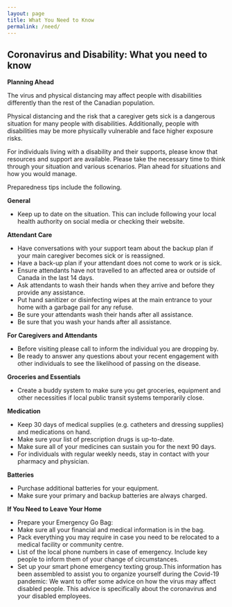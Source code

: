 ```yaml
---
layout: page
title: What You Need to Know
permalink: /need/
---
```


## Coronavirus and Disability: What you need to know
 
**Planning Ahead**

The virus and physical distancing may affect people with disabilities differently than the rest of the Canadian population.

Physical distancing and the risk that a caregiver gets sick is a dangerous situation for many people with disabilities. Additionally, people with disabilities may be more physically vulnerable and face higher exposure risks.

For individuals living with a disability and their supports, please know that resources and support are available. Please take the necessary time to think through your situation and various scenarios. Plan ahead for situations and how you would manage.

Preparedness tips include the following.

**General**
* Keep up to date on the situation. This can include following your local health authority on social media or checking their website.

**Attendant Care**
* Have conversations with your support team about the backup plan if your main caregiver becomes sick or is reassigned.
* Have a back-up plan if your attendant does not come to work or is sick.
* Ensure attendants have not travelled to an affected area or outside of Canada in the last 14 days.
* Ask attendants to wash their hands when they arrive and before they provide any assistance.
* Put hand sanitizer or disinfecting wipes at the main entrance to your home with a garbage pail for any refuse.
* Be sure your attendants wash their hands after all assistance.
* Be sure that you wash your hands after all assistance.

**For Caregivers and Attendants**
* Before visiting please call to inform the individual you are dropping by.
* Be ready to answer any questions about your recent engagement with other individuals to see the likelihood of passing on the disease.

**Groceries and Essentials**
* Create a buddy system to make sure you get groceries, equipment and other necessities if local public transit systems temporarily close.

**Medication**
* Keep 30 days of medical supplies (e.g. catheters and dressing supplies) and medications on hand.
* Make sure your list of prescription drugs is up-to-date.
* Make sure all of your medicines can sustain you for the next 90 days.
* For individuals with regular weekly needs, stay in contact with your pharmacy and physician.

**Batteries**
* Purchase additional batteries for your equipment.
* Make sure your primary and backup batteries are always charged.

**If You Need to Leave Your Home**
* Prepare your Emergency Go Bag:
* Make sure all your financial and medical information is in the bag.
* Pack everything you may require in case you need to be relocated to a medical facility or community centre.
* List of the local phone numbers in case of emergency. Include key people to inform them of your change of circumstances.
* Set up your smart phone emergency texting group.This information has been assembled to assist you to organize yourself during the Covid-19 pandemic:
We want to offer some advice on how the virus may affect disabled people. This advice is specifically about the coronavirus and your disabled employees.
